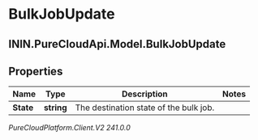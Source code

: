 # BulkJobUpdate

## ININ.PureCloudApi.Model.BulkJobUpdate

## Properties

|Name | Type | Description | Notes|
|------------ | ------------- | ------------- | -------------|
| **State** | **string** | The destination state of the bulk job. | |



_PureCloudPlatform.Client.V2 241.0.0_

